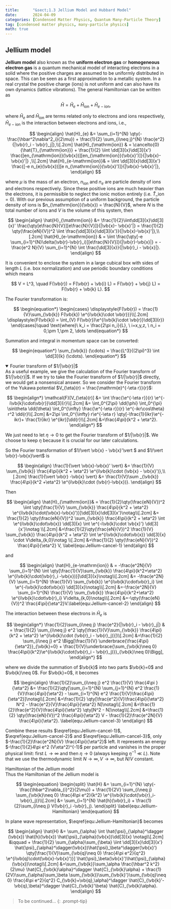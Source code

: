 ```yaml
---
title:      "&sect;1.3 Jellium Model and Hubbard Model"
date:       2024-04-09
categories: [Condensed Matter Physics, Quantum Many-Particle Theory]
tag: [condensed matter physics, many-particle physics]
math: true
---
```


## Jellium model

**Jellium model** also known as the **uniform electron gas** or **homogeneous electron gas** is a quantum mechanical model of interacting electrons in a solid where the positive charges are assumed to be uniformly distributed in space. This can be seen as a first approximation to a metallic system. In a real crystal the positive charge (ions) is not uniform and can also have its own dynamics (lattice vibrations). The general Hamiltonian can be written as

$$
\begin{equation}
    \hat{H} = \hat{H}_e + \hat{H}_{\mathrm{ion}} + \hat{H}_{e-\mathrm{ion}},
\end{equation}
$$

where $\hat{H}_{e}$ and $\hat{H}_{\mathrm{ion}}$ are terms related only to electrons and ions respectively, $\hat{H}_{e-\mathrm{ion}}$ is the interaction between electrons and ions, i.e.,

$$
\begin{align}
    \hat{H}_{e} &= \sum_{i=1}^{N} \qty(-\frac{\hbar^2\nabla^2_i}{2\mu}) + \frac{1}{2} \sum_{i\neq j}^{N} \frac{e^2}{|\vb{r}_i - \vb{r}_j|},\\[.2cm]
    \hat{H}_{\mathrm{ion}} & = \cancelto{0}{\hat{T}_{\mathrm{ion}}} + \frac{1}{2} \iint \dd[3]{x}\dd[3]{x'} \frac{[en_{\mathrm{ion}}(\vb{x})][en_{\mathrm{ion}}(\vb{x}')]}{|\vb{x}-\vb{x}'|} ,\\[.2cm]
    \hat{H}_{e-\mathrm{ion}}& = \iint \dd[3]{x}\dd[3]{x'} \frac{[-e n_{e}(\vb{x})][e n_{\mathrm{ion}}(\vb{x}')]}{|\vb{x}-\vb{x}'|},
\end{align}
$$

where $\mu$ is the mass of an electron, $n_{\mathrm{ion}}$ and $n_{e}$ are particle density of ions and electrons respectively. Since these positive ions are much heavier than the electrons, it is permissible to neglect the ionic motion entirely (i.e. $\hat{T}\_{\mathrm{ion}} =0$). With our previous assumption of a uniform background, the particle density of ions is $n_{\mathrm{ion}}(\vb{x}) = \frac{N}{V}$, where $N$ is the total number of ions and $V$ is the volume of this system, then

$$
\begin{align}
    \hat{H}_{\mathrm{ion}} &= \frac{1}{2}\iint\dd[3]{x}\dd[3]{x}'  \frac{\qty[e\frac{N}{V}][e\frac{N}{V}]}{|\vb{x}- \vb{x}'|}  = \frac{1}{2} \qty(\frac{eN}{V})^2 \iint \frac{\dd[3]{x}\dd[3]{x'}}{|\vb{x}-\vb{x}'|},\\[.2cm]
    \hat{H}_{e-\mathrm{ion}} & = \iint \frac{\qty[-e \sum_{i=1}^{N}\delta(\vb{r}-\vb{r}_i)][e\frac{N}{V}]}{|\vb{r}-\vb{x}|} = - \frac{e^2 N}{V} \sum_{i=1}^{N} \int \frac{\dd[3]{x}}{|\vb{r}_i - \vb{x}|}. 
\end{align}
$$

It is convenient to enclose the system in a large cubical box with sides of length $L$ (i.e. box normalization) and use periodic boundary conditions which means

$$
V = L^3, \quad F(\vb{r}) = F(\vb{r} + \vb{i} L) = F(\vb{r} + \vb{j} L) = F(\vb{r} + \vb{k} L).
$$

The Fourier transformation is:

$$
\begin{equation*}
\begin{cases}
    \displaystyle{F(\vb{r}) = \frac{1}{V}\sum_{\vb{k}} F(\vb{k}) \e^{i\vb{k}\cdot \vb{r}}}\\[.2cm]
    \displaystyle{F(\vb{k}) = \int_{V} F(\vb{r})\e^{i\vb{k}\cdot \vb{r}}\dd[3]{r}}
\end{cases}\quad \text{where}\ k_i = \frac{2\pi n_i}{L}, \ i=x,y,z, \ n_i = 0,\pm 1,\pm 2, \dots
\end{equation*}
$$

Summation and integral in momentum space can be converted:

$$
\begin{equation*}
    \sum_{\vb{k}} (\cdots)  = \frac{L^3}{(2\pi)^3} \int \dd[3]{k} (\cdots).
\end{equation*}
$$

<details class="box-hidden" markdown="1" open>
<summary> Fourier transform of $1/|\vb{r}|$ </summary>
As a useful example, we give the calculation of the Fourier transform of $1/|\vb{r}|$. If we try to take the Fourier transform of $1/|\vb{r}|$ directly, we would get a nonsensical answer. So we consider the Fourier transform of the Yukawa potential $V_{\eta}(r) = \frac{\mathrm{e}^{-\eta r}}{r}$:

$$
\begin{align*}
    \mathcal{F}[V_{\eta}(r)] &= \int \frac{\e^{-\eta r}}{r} \e^{-i\vb{k}\cdot\vb{r}}\dd[3]{r}\\[.2cm]
    &= \int_0^{2\pi} \dd{\phi} \int_0^{\pi} \sin\theta \dd{\theta} \int_0^{\infty} \frac{\e^{-\eta r}}{r} \e^{-ikr\cos\theta} r^2 \dd{r}\\[.2cm]
    &=2\pi \int_0^{\infty} r\e^{-\eta r} \qty[-\frac{1}{ikr}\e^{-ikr}+ \frac{1}{ikr} \e^{ikr}]\dd{r}\\[.2cm]
    &=\frac{4\pi}{k^2 + \eta^2}.
\end{align*}
$$

We just need to let $\eta \to 0$ to get the Fourier transform of $1/|\vb{r}|$. We choose to keep $\eta$ because it is crucial for our later calculations.
</details>

So the Fourier transformation of $1/\vert \vb{x} - \vb{x}'\vert $ and $1/\vert \vb{r}-\vb{x}\vert$ is

$$
\begin{align}
    \frac{1}{\vert \vb{x}-\vb{x}' \vert} &= \frac{1}{V} \sum_{\vb{k}} \frac{4\pi}{k^2 + \eta^2} \e^{i\vb{k}\cdot (\vb{x} - \vb{x}')},\\[.2cm]
    \frac{1}{\vert \vb{r} -\vb{x} \vert} &= \frac{1}{V}\sum
    _{\vb{k}} \frac{4\pi}{k^2 +\eta^2} \e^{i\vb{k}\cdot (\vb{r}-\vb{x})}.
\end{align}
$$

Then

$$
\begin{align}
    \hat{H}_{\mathrm{ion}}& = \frac{1}{2}\qty(\frac{eN}{V})^2 \iint \qty[\frac{1}{V} \sum_{\vb{k}} \frac{4\pi}{k^2 + \eta^2} \e^{i\vb{k}\cdot(\vb{x}-\vb{x}')}]\dd[3]{x}\dd[3]{x'}\notag\\[.2cm]
    &= \frac{1}{2} \qty(\frac{eN}{V})^2 \sum_{\vb{k}} \frac{4\pi}{k^2 + \eta^2} \int \e^{i\vb{k}\cdot\vb{x}} \dd[3]{x} \int \e^{-i\vb{k}\cdot \vb{x}'} \dd[3]{x'}\notag \\[.2cm]
    &=\frac{1}{2}\qty(\frac{eN}{V})^2 \frac{1}{V} \sum_{\vb{k}} \frac{4\pi}{k^2 + \eta^2} \int \e^{i\vb{k}\cdot\vb{x}} \dd[3]{x} \cdot V\delta_{k,0}\notag \\[.2cm]
    &=\frac{1}{2} \qty(\frac{eN}{V})^2 \frac{4\pi}{\eta^2} V, \label{equ:Jellium-cancel-1}
\end{align} 
$$

and 

$$
\begin{align}
    \hat{H}_{e-\mathrm{ion}} & = -\frac{e^2N}{V} \sum_{i=1}^{N} \int \qty[\frac{1}{V}\sum_{\vb{k}} \frac{4\pi}{k^2+\eta^2} \e^{i\vb{k}\cdot(\vb{r}_i -\vb{x})}]\dd[3]{x}\notag\\[.2cm]
    &= -\frac{e^2N}{V} \sum_{i=1}^{N} \frac{1}{V} \sum_{\vb{k}} \e^{i\vb{k}\cdot\vb{r}_i} \int \e^{-i\vb{k}\cdot\vb{x}} \dd[3]{x}\notag\\[.2cm]
    &=-\frac{e^2N}{V} \sum_{i=1}^{N} \frac{1}{V} \sum_{\vb{k}} \frac{4\pi}{k^2+\eta^2} \e^{i\vb{k}\cdot\vb{r}_i} V\delta_{k,0}\notag\\[.2cm]
    &=-\qty(\frac{eN}{V})^2 \frac{4\pi}{\eta^2}V.\label{equ:Jellium-cancel-2}
\end{align}
$$

The interaction between these electrons in $\hat{H}_{e}$ is

$$
\begin{align*}
    \frac{1}{2}\sum_{i\neq j} \frac{e^2}{|\vb{r}_i - \vb{r}_j|} & = \frac{1}{2} \sum_{i\neq j} e^2 \qty[\frac{1}{V}\sum_{\vb{k}} \frac{4\pi}{k^2 + \eta^2} \e^{i\vb{k}\cdot (\vb{r}_i - \vb{r}_j)}]\\[.2cm]
    &=\frac{1}{2} \sum_{i\neq j} e^2 \Bigg[\frac{1}{V} \underbrace{\frac{4\pi}{\eta^2}}_{\vb{k}=0} + \frac{1}{V}\underbrace{\sum_{\vb{k}\neq 0} \frac{4\pi}{k^2}\e^{i\vb{k}\cdot(\vb{r}_i - \vb{r}_j)}}_{\vb{k}\neq 0}\Bigg],
\end{align*}
$$

where we divide the summation of $\vb{k}$ into two parts $\vb{k}=0$ and $\vb{k}\neq 0$. For $\vb{k}=0$, it becomes

$$
\begin{align}
    \frac{1}{2}\sum_{i\neq j} e^2 \frac{1}{V} \frac{4\pi }{\eta^2} &= \frac{1}{2}\qty[\sum_{i=1}^{N} \sum_{j=1}^{N} e^2 \frac{1}{V}\frac{4\pi}{\eta^2} - \sum_{i=1}^{N} e^2 \frac{1}{V}\frac{4\pi}{\eta^2}]\notag\\[.2cm]
    &=\frac{1}{2} \qty[\frac{e^2}{V}\frac{4\pi}{\eta^2} N^2 - \frac{e^2}{V}\frac{4\pi}{\eta^2} N]\notag\\[.2cm]
    &=\frac{1}{2}\frac{e^2}{V}\frac{4\pi}{\eta^2} \qty[N^2 - N]\notag\\[.2cm]
    &=\frac{1}{2} \qty(\frac{eN}{V})^2 \frac{4\pi}{\eta^2} V - \frac{1}{2}\frac{e^2N}{V} \frac{4\pi}{\eta^2}. \label{equ:Jellium-cancel-3}
\end{align}
$$

Combine these results $\eqref{equ:Jellium-cancel-1}$, $\eqref{equ:Jellium-cancel-2}$ and $\eqref{equ:Jellium-cancel-3}$, only $-\frac{1}{2}\frac{e^2N}{V} \frac{4\pi}{\eta^2}$ left. It represents an energy $-\frac{1}{2}4\pi e^2 (V\eta^2)^{-1}$ per particle and vanishes in the proper physical limit: first $L\to \infty$ and then $\eta \to 0$ (always keeping $\eta^{-1}\ll L$). Note that we use the thermodynamic limit $N\to\infty, V\to\infty$, but $N/V$ constant. 

<div class="box-info" markdown="1">
<div class="title"> Hamiltonian of the Jellium model </div>
Thus the Hamiltonian of the Jellium model is

$$
\begin{equation}
\begin{split}
        \hat{H} &= \sum_{i=1}^{N} \qty(-\frac{\hbar^2\nabla_{i}^2}{2\mu}) + \frac{1}{2V} \sum_{i\neq j} \sum_{\vb{k}\neq 0} \frac{4\pi e^2}{k^2} \e^{i\vb{k}\cdot(\vb{r}_i-\vb{r}_j)}\\[.2cm]
        &= \sum_{i=1}^{N} \hat{h}(\vb{r}_i) + \frac{1}{2}\sum_{i\neq j} V(\vb{r}_i -\vb{r}_j).
\end{split}
\label{equ:Jellium-Hamiltonian}
\end{equation}
$$

</div>

In plane wave representation, $\eqref{equ:Jellium-Hamiltonian}$ becomes

$$
\begin{align}
    \hat{H} &= \sum_{\alpha} \int \hat{\psi}_{\alpha}^\dagger (\vb{x}) \hat{h}(\vb{x}) \hat{\psi}_{\alpha}(\vb{x})\dd[3]{x} \notag\\[.2cm]
        &\qquad + \frac{1}{2} \sum_{\alpha}\sum_{\beta} \iint \dd[3]{x}\dd[3]{x'} \hat{\psi}_{\alpha}^\dagger(\vb{x})\hat{\psi}_\beta^\dagger(\vb{x}') \qty[\frac{1}{V}\sum_{\vb{q}\neq 0} \frac{4\pi e^2}{q^2} \e^{i\vb{q}\cdot(\vb{x}-\vb{x}')}] \hat{\psi}_\beta(\vb{x}')\hat{\psi}_{\alpha}(\vb{x})\notag\\[.2cm]
        &=\sum_{\vb{k}}\sum_\alpha \frac{\hbar^2 k^2}{2\mu} \hat{C}_{\vb{k}\alpha}^\dagger \hat{C}_{\vb{k}\alpha} + \frac{1}{2V}\sum_{\alpha}\sum_\beta \sum_{\vb{k}}\sum_{\vb{k}'}\sum_{\vb{q}\neq 0} \frac{4\pi e^2}{q^2} C_{\vb{k}+\vb{q},\alpha}^\dagger \hat{C}_{\vb{k}'-\vb{q},\beta}^\dagger \hat{C}_{\vb{k}'\beta} \hat{C}_{\vb{k}\alpha}.
\end{align}
$$

> To be continued...
{: .prompt-tip}


